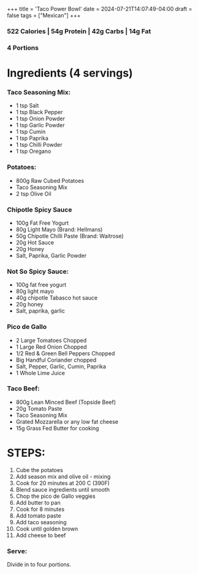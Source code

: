 +++
title = 'Taco Power Bowl'
date = 2024-07-21T14:07:49-04:00
draft = false
tags = ["Mexican"]
+++

### 522 Calories | 54g Protein | 42g Carbs | 14g Fat
### 4 Portions

# Ingredients (4 servings)
### Taco Seasoning Mix:
- 1 tsp Salt
- 1 tsp Black Pepper
- 1 tsp Onion Powder
- 1 tsp Garlic Powder
- 1 tsp Cumin
- 1 tsp Paprika
- 1 tsp Chilli Powder
- 1 tsp Oregano

### Potatoes:
- 800g Raw Cubed Potatoes
- Taco Seasoning Mix
- 2 tsp Olive Oil

### Chipotle Spicy Sauce
- 100g Fat Free Yogurt
- 80g Light Mayo (Brand: Hellmans)
- 50g Chipotle Chilli Paste (Brand: Waitrose)
- 20g Hot Sauce 
- 20g Honey
- Salt, Paprika, Garlic Powder

### Not So Spicy Sauce:
- 100g fat free yogurt
- 80g light mayo
- 40g chipotle Tabasco hot sauce
- 20g honey
- Salt, paprika, garlic

### Pico de Gallo
- 2 Large Tomatoes Chopped
- 1 Large Red Onion Chopped
- 1/2 Red & Green Bell Peppers Chopped
- Big Handful Coriander chopped
- Salt, Pepper, Garlic, Cumin, Paprika
- 1 Whole Lime Juice

### Taco Beef:
- 800g Lean Minced Beef (Topside Beef)
- 20g Tomato Paste
- Taco Seasoning Mix
- Grated Mozzarella or any low fat cheese
- 15g Grass Fed Butter for cooking

# STEPS:
1. Cube the potatoes
2. Add season mix and olive oil - mixing
3. Cook for 20 minutes at 200 C (390F)
4. Blend sauce ingredients until smooth
5. Chop the pico de Gallo veggies
6. Add butter to pan
7. Cook for 8 minutes 
8. Add tomato paste
9. Add taco seasoning
10. Cook until golden brown
11. Add cheese to beef

### Serve:
Divide in to four portions.